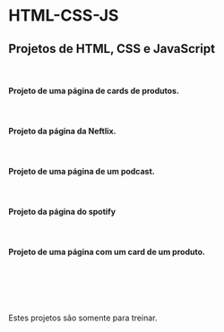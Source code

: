 # HTML-CSS-JS
<h2>Projetos de HTML, CSS e JavaScript</h2>


<!--<img src="./Projeto-TWD/src/assets/Captura de tela 2024-03-18 212457.png">
<h4>Projeto da página de inicio da Netflix</h4>-->
<a href="https://eduardapouzada.github.io/HTML-CSS-JS/Projeto-Netflix-2/index.html"></a>
<br>

<h4>Projeto de uma página de cards de produtos.</h4>
<a href="https://eduardapouzada.github.io/HTML-CSS-JS/Projeto-Cards/"></a>
<br>

<h4>Projeto da página da Neftlix.</h4>
<a href="https://eduardapouzada.github.io/HTML-CSS-JS/Projeto-Netflix-1/"></a>
<br>

<h4>Projeto de uma página de um podcast.</h4>
<a href="https://eduardapouzada.github.io/HTML-CSS-JS/Projeto-PodCast/"></a>
<br>

<h4>Projeto da página do spotify</h4>
<a href="https://eduardapouzada.github.io/HTML-CSS-JS/Projeto-Spotify-Imersão/"></a>
<br>

<h4>Projeto de uma página com um card de um produto.</h4>
<a href="https://eduardapouzada.github.io/HTML-CSS-JS/Projeto-Tenis-Nike/"></a>
<br>
<br>
<br>
<br>
<p>Estes projetos são somente para treinar.</p>
